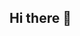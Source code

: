 ## Hi there 👋

<!--
**pradhannaveen/pradhannaveen** is a ✨ _special_ ✨ repository because its `README.md` (this file) appears on your GitHub profile.

Here are some ideas to get you started:

- 🔭 I’m currently working on ...
- 🌱 I’m currently learning Python
- 👯 I’m looking to collaborate on ...
- 🤔 I’m looking for help with ...
- 💬 Ask me about ...
- 📫 How to reach me: Pradhannaveen721@gmail.com
https://www.linkedin.com/in/pradhannaveen
- 😄 Pronouns: He/Him
- ⚡ Fun fact: ...
-->
